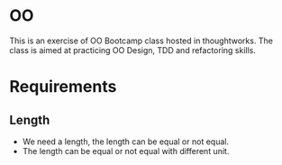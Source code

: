 # OO
This is an exercise of OO Bootcamp class hosted in thoughtworks. The class is aimed at practicing OO Design, TDD and refactoring skills.


# Requirements
## Length
- We need a length, the length can be equal or not equal.
- The length can be equal or not equal with different unit.
